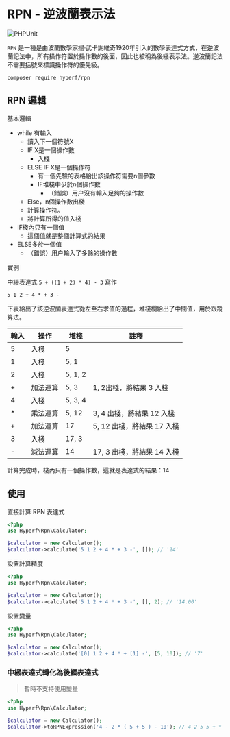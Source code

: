 # RPN - 逆波蘭表示法

![PHPUnit](https://github.com/hyperf/rpn-incubator/workflows/PHPUnit/badge.svg)

`RPN` 是一種是由波蘭數學家揚·武卡謝維奇1920年引入的數學表達式方式，在逆波蘭記法中，所有操作符置於操作數的後面，因此也被稱為後綴表示法。逆波蘭記法不需要括號來標識操作符的優先級。

```
composer require hyperf/rpn
```

## RPN 邏輯

基本邏輯

- while 有輸入
    - 讀入下一個符號X
    - IF X是一個操作數
        - 入棧
    - ELSE IF X是一個操作符
        - 有一個先驗的表格給出該操作符需要n個參數
        - IF堆棧中少於n個操作數
            - （錯誤）用户沒有輸入足夠的操作數
    - Else，n個操作數出棧
    - 計算操作符。
    - 將計算所得的值入棧
- IF棧內只有一個值
    - 這個值就是整個計算式的結果
- ELSE多於一個值
    - （錯誤）用户輸入了多餘的操作數

實例

中綴表達式 `5 + ((1 + 2) * 4) - 3` 寫作

`5 1 2 + 4 * + 3 -`

下表給出了該逆波蘭表達式從左至右求值的過程，堆棧欄給出了中間值，用於跟蹤算法。

| 輸入 | 操作     | 堆棧    | 註釋                       |
| ---- | -------- | ------- | -------------------------- |
| 5    | 入棧     | 5       |                            |
| 1    | 入棧     | 5, 1    |                            |
| 2    | 入棧     | 5, 1, 2 |                            |
| +    | 加法運算 | 5, 3    | 1, 2出棧，將結果 3 入棧    |
| 4    | 入棧     | 5, 3, 4 |                            |
| *    | 乘法運算 | 5, 12   | 3, 4 出棧，將結果 12 入棧  |
| +    | 加法運算 | 17      | 5, 12 出棧，將結果 17 入棧 |
| 3    | 入棧     | 17, 3   |                            |
| -    | 減法運算 | 14      | 17, 3 出棧，將結果 14 入棧 |

計算完成時，棧內只有一個操作數，這就是表達式的結果：14

## 使用

直接計算 RPN 表達式

```php
<?php
use Hyperf\Rpn\Calculator;

$calculator = new Calculator();
$calculator->calculate('5 1 2 + 4 * + 3 -', []); // '14'
```

設置計算精度

```php
<?php
use Hyperf\Rpn\Calculator;

$calculator = new Calculator();
$calculator->calculate('5 1 2 + 4 * + 3 -', [], 2); // '14.00'
```

設置變量

```php
<?php
use Hyperf\Rpn\Calculator;

$calculator = new Calculator();
$calculator->calculate('[0] 1 2 + 4 * + [1] -', [5, 10]); // '7'
```

### 中綴表達式轉化為後綴表達式

> 暫時不支持使用變量

```php
<?php
use Hyperf\Rpn\Calculator;

$calculator = new Calculator();
$calculator->toRPNExpression('4 - 2 * ( 5 + 5 ) - 10'); // 4 2 5 5 + * - 10 -
```
